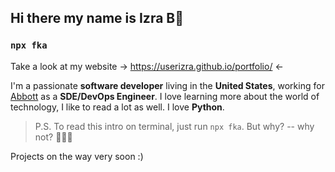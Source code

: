 ## Hi there my name is Izra B👋

<!--
**userizra/userizra** is a ✨ _special_ ✨ repository because its `README.md` (this file) appears on your GitHub profile.

Here are some ideas to get you started:

- 🔭 I’m currently working on ...
- 🌱 I’m currently learning ...
- 👯 I’m looking to collaborate on ...
- 🤔 I’m looking for help with ...
- 💬 Ask me about ...
- 📫 How to reach me: ...
- 😄 Pronouns: ...
- ⚡ Fun fact: ...
-->

### `npx fka`

Take a look at my website -> https://userizra.github.io/portfolio/ <-

I'm a passionate **software developer** living in the **United States**, working for [Abbott]([https://www.abbott.com]) as a **SDE/DevOps Engineer**.
I love learning more about the world of technology, I like to read a lot as well.
I love **Python**.

> P.S. To read this intro on terminal, just run `npx fka`. But why? -- why not? 🤷🏻‍♂️

Projects on the way very soon :)
